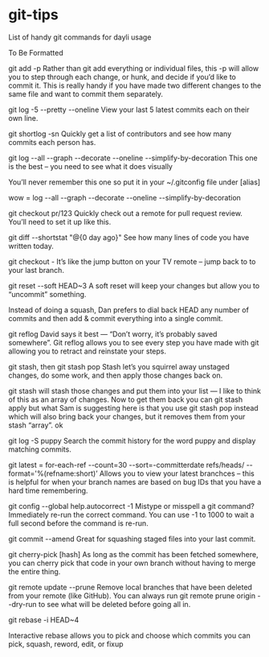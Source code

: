 # git-tips
List of handy git commands for dayli usage

To Be Formatted

git add -p
Rather than git add everything or individual files, this -p will allow you to step through each change, or hunk, and decide if you’d like to commit it. This is really handy if you have made two different changes to the same file and want to commit them separately.

git log -5 --pretty --oneline
View your last 5 latest commits each on their own line.


git shortlog -sn
Quickly get a list of contributors and see how many commits each person has.


git log --all --graph --decorate --oneline --simplify-by-decoration
This one is the best – you need to see what it does visually

You’ll never remember this one so put it in your ~/.gitconfig file under [alias]

wow = log --all --graph --decorate --oneline --simplify-by-decoration

git checkout pr/123
Quickly check out a remote for pull request review. You’ll need to set it up like this.


git diff --shortstat "@{0 day ago}"
See how many lines of code you have written today.


git checkout -
It’s like the jump button on your TV remote – jump back to to your last branch.

git reset --soft HEAD~3
A soft reset will keep your changes but allow you to “uncommit” something.

Instead of doing a squash, Dan prefers to dial back HEAD any number of commits and then add & commit everything into a single commit.


git reflog
David says it best — “Don’t worry, it’s probably saved somewhere”. Git reflog allows you to see every step you have made with git allowing you to retract and reinstate your steps.


git stash, then git stash pop
Stash let’s you squirrel away unstaged changes, do some work, and then apply those changes back on.

git stash will stash those changes and put them into your list — I like to think of this as an array of changes. Now to get them back you can git stash apply but what Sam is suggesting here is that you use git stash pop instead which will also bring back your changes, but it removes them from your stash “array”.
ok

git log -S puppy
Search the commit history for the word puppy and display matching commits.

git latest = for-each-ref --count=30 --sort=-committerdate refs/heads/ --format='%(refname:short)’
Allows you to view your latest branchces – this is helpful for when your branch names are based on bug IDs that you have a hard time remembering.

git config --global help.autocorrect -1
Mistype or misspell a git command? Immediately re-run the correct command. You can use -1 to 1000 to wait a full second before the command is re-run.

git commit --amend
Great for squashing staged files into your last commit.

git cherry-pick [hash]
As long as the commit has been fetched somewhere, you can cherry pick that code in your own branch without having to merge the entire thing.

git remote update --prune
Remove local branches that have been deleted from your remote (like GitHub). You can always run git remote prune origin --dry-run to see what will be deleted before going all in.

git rebase -i HEAD~4

Interactive rebase allows you to pick and choose which commits you can pick, squash, reword, edit, or fixup

